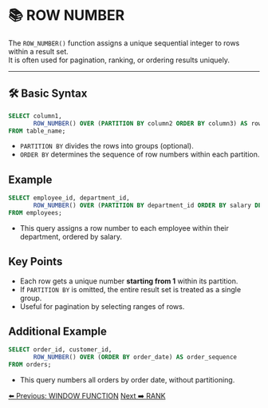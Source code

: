 <!-- markdownlint-disable MD033 -->
<!-- markdownlint-disable MD004 -->

# 📚 ROW NUMBER

The `ROW_NUMBER()` function assigns a unique sequential integer to rows within a result set.  
It is often used for pagination, ranking, or ordering results uniquely.

---

## 🛠️ Basic Syntax

```sql
SELECT column1, 
       ROW_NUMBER() OVER (PARTITION BY column2 ORDER BY column3) AS row_num
FROM table_name;
```

- `PARTITION BY` divides the rows into groups (optional).
- `ORDER BY` determines the sequence of row numbers within each partition.

## Example

```sql
SELECT employee_id, department_id, 
       ROW_NUMBER() OVER (PARTITION BY department_id ORDER BY salary DESC) AS row_num
FROM employees;
```

- This query assigns a row number to each employee within their department, ordered by salary.

## Key Points

- Each row gets a unique number **starting from 1** within its partition.
- If `PARTITION BY` is omitted, the entire result set is treated as a single group.
- Useful for pagination by selecting ranges of rows.

## Additional Example

```sql
SELECT order_id, customer_id, 
       ROW_NUMBER() OVER (ORDER BY order_date) AS order_sequence
FROM orders;
```

- This query numbers all orders by order date, without partitioning.

[⬅️ Previous: WINDOW FUNCTION](windowfunction.md)   [Next ➡️ RANK](rank.md)
